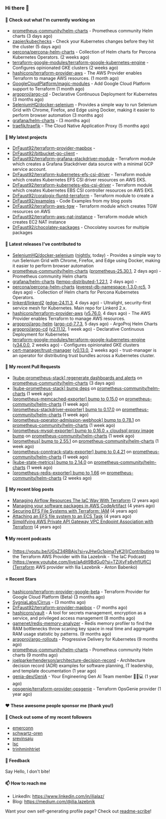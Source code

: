 ### Hi there 👋

#### 👷 Check out what I'm currently working on

- [prometheus-community/helm-charts](https://github.com/prometheus-community/helm-charts) - Prometheus community Helm charts (3 days ago)
- [zapier/kubechecks](https://github.com/zapier/kubechecks) - Check your Kubernetes changes before they hit the cluster (5 days ago)
- [percona/percona-helm-charts](https://github.com/percona/percona-helm-charts) - Collection of Helm charts for Percona Kubernetes Operators. (2 weeks ago)
- [terraform-google-modules/terraform-google-kubernetes-engine](https://github.com/terraform-google-modules/terraform-google-kubernetes-engine) - Configures opinionated GKE clusters (2 weeks ago)
- [hashicorp/terraform-provider-aws](https://github.com/hashicorp/terraform-provider-aws) - The AWS Provider enables Terraform to manage AWS resources. (1 month ago)
- [GoogleCloudPlatform/magic-modules](https://github.com/GoogleCloudPlatform/magic-modules) - Add Google Cloud Platform support to Terraform (1 month ago)
- [argoproj/argo-cd](https://github.com/argoproj/argo-cd) - Declarative Continuous Deployment for Kubernetes (3 months ago)
- [SeleniumHQ/docker-selenium](https://github.com/SeleniumHQ/docker-selenium) - Provides a simple way to run Selenium Grid with Chrome, Firefox, and Edge using Docker, making it easier to perform browser automation (3 months ago)
- [grafana/helm-charts](https://github.com/grafana/helm-charts) -  (3 months ago)
- [traefik/traefik](https://github.com/traefik/traefik) - The Cloud Native Application Proxy (5 months ago)

#### 🌱 My latest projects

- [DrFaust92/terraform-provider-mapbox](https://github.com/DrFaust92/terraform-provider-mapbox) - 
- [DrFaust92/bitbucket-go-client](https://github.com/DrFaust92/bitbucket-go-client) - 
- [DrFaust92/terraform-grafana-stackdriver-module](https://github.com/DrFaust92/terraform-grafana-stackdriver-module) - Terraform module which creates a Grafana Stackdriver data source with a minimal GCP service account.
- [DrFaust92/terraform-kubernetes-efs-csi-driver](https://github.com/DrFaust92/terraform-kubernetes-efs-csi-driver) - Terraform module which creates Kubernetes EFS CSI driver resources on AWS EKS.
- [DrFaust92/terraform-kubernetes-ebs-csi-driver](https://github.com/DrFaust92/terraform-kubernetes-ebs-csi-driver) - Terraform module which creates Kubernetes EBS CSI controller resources on AWS EKS.
- [DrFaust92/coralogix-fluntd-terraform](https://github.com/DrFaust92/coralogix-fluntd-terraform) - Terraform module to create a 
- [DrFaust92/examples](https://github.com/DrFaust92/examples) - Code Examples from my blog posts
- [DrFaust92/terraform-aws-tgw](https://github.com/DrFaust92/terraform-aws-tgw) - Terraform module which creates TGW resources on AWS
- [DrFaust92/terraform-aws-nat-instance](https://github.com/DrFaust92/terraform-aws-nat-instance) - Terraform module which creates EC2 NAT instance
- [DrFaust92/chocolatey-packages](https://github.com/DrFaust92/chocolatey-packages) - Chocolatey sources for multiple packages

#### 🔭 Latest releases I've contributed to

- [SeleniumHQ/docker-selenium](https://github.com/SeleniumHQ/docker-selenium) ([nightly](https://github.com/SeleniumHQ/docker-selenium/releases/tag/nightly), today) - Provides a simple way to run Selenium Grid with Chrome, Firefox, and Edge using Docker, making it easier to perform browser automation
- [prometheus-community/helm-charts](https://github.com/prometheus-community/helm-charts) ([prometheus-25.30.1](https://github.com/prometheus-community/helm-charts/releases/tag/prometheus-25.30.1), 2 days ago) - Prometheus community Helm charts
- [grafana/helm-charts](https://github.com/grafana/helm-charts) ([tempo-distributed-1.22.1](https://github.com/grafana/helm-charts/releases/tag/tempo-distributed-1.22.1), 2 days ago) - 
- [percona/percona-helm-charts](https://github.com/percona/percona-helm-charts) ([everest-db-namespace-1.3.0-rc5](https://github.com/percona/percona-helm-charts/releases/tag/everest-db-namespace-1.3.0-rc5), 3 days ago) - Collection of Helm charts for Percona Kubernetes Operators.
- [linkerd/linkerd2](https://github.com/linkerd/linkerd2) ([edge-24.11.3](https://github.com/linkerd/linkerd2/releases/tag/edge-24.11.3), 4 days ago) - Ultralight, security-first service mesh for Kubernetes. Main repo for Linkerd 2.x.
- [hashicorp/terraform-provider-aws](https://github.com/hashicorp/terraform-provider-aws) ([v5.76.0](https://github.com/hashicorp/terraform-provider-aws/releases/tag/v5.76.0), 4 days ago) - The AWS Provider enables Terraform to manage AWS resources.
- [argoproj/argo-helm](https://github.com/argoproj/argo-helm) ([argo-cd-7.7.3](https://github.com/argoproj/argo-helm/releases/tag/argo-cd-7.7.3), 5 days ago) - ArgoProj Helm Charts
- [argoproj/argo-cd](https://github.com/argoproj/argo-cd) ([v2.11.12](https://github.com/argoproj/argo-cd/releases/tag/v2.11.12), 1 week ago) - Declarative Continuous Deployment for Kubernetes
- [terraform-google-modules/terraform-google-kubernetes-engine](https://github.com/terraform-google-modules/terraform-google-kubernetes-engine) ([v34.0.0](https://github.com/terraform-google-modules/terraform-google-kubernetes-engine/releases/tag/v34.0.0), 2 weeks ago) - Configures opinionated GKE clusters
- [cert-manager/trust-manager](https://github.com/cert-manager/trust-manager) ([v0.13.0](https://github.com/cert-manager/trust-manager/releases/tag/v0.13.0), 2 weeks ago) - trust-manager is an operator for distributing trust bundles across a Kubernetes cluster.

#### 🔨 My recent Pull Requests

- [[kube-prometheus-stack] regenerate dashboards and alerts](https://github.com/prometheus-community/helm-charts/pull/4997) on [prometheus-community/helm-charts](https://github.com/prometheus-community/helm-charts) (3 days ago)
- [[kube-prometheus-stack] bump deps](https://github.com/prometheus-community/helm-charts/pull/4989) on [prometheus-community/helm-charts](https://github.com/prometheus-community/helm-charts) (1 week ago)
- [[prometheus-memcached-exporter] bump to 0.15.0](https://github.com/prometheus-community/helm-charts/pull/4988) on [prometheus-community/helm-charts](https://github.com/prometheus-community/helm-charts) (1 week ago)
- [[prometheus-stackdriver-exporter] bump to 0.17.0](https://github.com/prometheus-community/helm-charts/pull/4987) on [prometheus-community/helm-charts](https://github.com/prometheus-community/helm-charts) (1 week ago)
- [[prometheus-operator-admission-webhook] bump to 0.78.1](https://github.com/prometheus-community/helm-charts/pull/4986) on [prometheus-community/helm-charts](https://github.com/prometheus-community/helm-charts) (1 week ago)
- [[prometheus-mysql-exporter] bump to 0.16.0 &#43; cloudsql proxy image bump](https://github.com/prometheus-community/helm-charts/pull/4985) on [prometheus-community/helm-charts](https://github.com/prometheus-community/helm-charts) (1 week ago)
- [[prometheus] bump to 2.55.1](https://github.com/prometheus-community/helm-charts/pull/4984) on [prometheus-community/helm-charts](https://github.com/prometheus-community/helm-charts) (1 week ago)
- [[prometheus-conntrack-stats-exporter] bump to 0.4.21](https://github.com/prometheus-community/helm-charts/pull/4983) on [prometheus-community/helm-charts](https://github.com/prometheus-community/helm-charts) (1 week ago)
- [[kube-state-metrics] bump to 2.14.0](https://github.com/prometheus-community/helm-charts/pull/4982) on [prometheus-community/helm-charts](https://github.com/prometheus-community/helm-charts) (1 week ago)
- [[prometheus-redis-exporter] bump to 1.66](https://github.com/prometheus-community/helm-charts/pull/4962) on [prometheus-community/helm-charts](https://github.com/prometheus-community/helm-charts) (2 weeks ago)

#### 📜 My recent blog posts

- [Managing Airflow Resources The IaC Way With Terraform](https://engineering.placer.ai/managing-airflow-resources-the-iac-way-with-terraform-ea5b8db573ad?source=rss-cac402f06fa8------2) (2 years ago)
- [Managing your software packages in AWS CodeArtifact](https://medium.com/@ilia.lazebnik/managing-your-software-packages-in-aws-codeartifact-12d00053e243?source=rss-cac402f06fa8------2) (4 years ago)
- [Securing EFS File Systems with Terraform: IAM](https://medium.com/@ilia.lazebnik/securing-efs-file-systems-with-terraform-iam-d2a066c198ab?source=rss-cac402f06fa8------2) (4 years ago)
- [Attaching an EFS file system to an ECS Task](https://medium.com/@ilia.lazebnik/attaching-an-efs-file-system-to-an-ecs-task-7bd15b76a6ef?source=rss-cac402f06fa8------2) (4 years ago)
- [Simplifying AWS Private API Gateway VPC Endpoint Association with Terraform](https://medium.com/@ilia.lazebnik/simplifying-aws-private-api-gateway-vpc-endpoint-association-with-terraform-b379a247afbf?source=rss-cac402f06fa8------2) (4 years ago)

#### 🎙️ My recent podcasts
- [https://youtu.be/UGsZ34RBAjs?si=yJHwGc1pjmaTyK2l](Contributing to the Terraform AWS Provider with Ilia Lazebnik - The IaC Podcast)
- [https://www.youtube.com/live/aAdit9BdGu0?si=TZiXvFs6vhfIUfIC](Terraform AWS provider with Ilia Lazebnik - Anton Babenko)

#### ⭐ Recent Stars

- [hashicorp/terraform-provider-google-beta](https://github.com/hashicorp/terraform-provider-google-beta) - Terraform Provider for Google Cloud Platform (Beta) (3 months ago)
- [SygniaLabs/Cirrus](https://github.com/SygniaLabs/Cirrus) -  (3 months ago)
- [DrFaust92/terraform-provider-mapbox](https://github.com/DrFaust92/terraform-provider-mapbox) -  (7 months ago)
- [hashicorp/vault](https://github.com/hashicorp/vault) - A tool for secrets management, encryption as a service, and privileged access management (8 months ago)
- [gamenet/redis-memory-analyzer](https://github.com/gamenet/redis-memory-analyzer) - Redis memory profiler to find the RAM bottlenecks throw scaning key space in real time and aggregate RAM usage statistic by patterns. (9 months ago)
- [argoproj/argo-rollouts](https://github.com/argoproj/argo-rollouts) - Progressive Delivery for Kubernetes (9 months ago)
- [prometheus-community/helm-charts](https://github.com/prometheus-community/helm-charts) - Prometheus community Helm charts (9 months ago)
- [joelparkerhenderson/architecture-decision-record](https://github.com/joelparkerhenderson/architecture-decision-record) - Architecture decision record (ADR) examples for software planning, IT leadership, and template documentation (1 year ago)
- [genia-dev/GeniA](https://github.com/genia-dev/GeniA) - Your Engineering Gen AI Team member 🧬🤖💻 (1 year ago)
- [opsgenie/terraform-provider-opsgenie](https://github.com/opsgenie/terraform-provider-opsgenie) - Terraform OpsGenie provider (1 year ago)

#### ❤️ These awesome people sponsor me (thank you!)


#### 👯 Check out some of my recent followers

- [emerconn](https://github.com/emerconn)
- [schwartz-oren](https://github.com/schwartz-oren)
- [srevinsaju](https://github.com/srevinsaju)
- [lsc](https://github.com/lsc)
- [trinhminhtriet](https://github.com/trinhminhtriet)

#### 💬 Feedback

Say Hello, I don't bite!

#### 📫 How to reach me

- LinkedIn: https://www.linkedin.com/in/ilialaz/
- Blog: https://medium.com/@ilia.lazebnik

Want your own self-generating profile page? Check out [readme-scribe](https://github.com/muesli/readme-scribe)!


